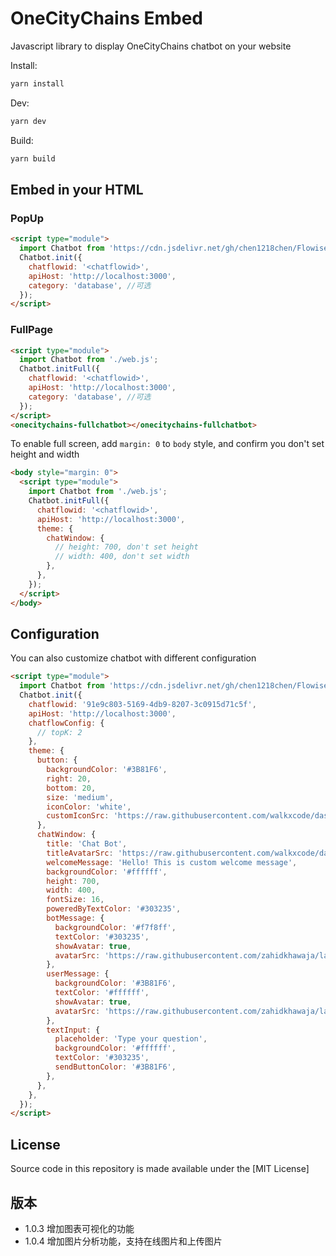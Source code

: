 <!-- markdownlint-disable MD030 -->

# OneCityChains Embed

Javascript library to display OneCityChains chatbot on your website

Install:

```bash
yarn install
```

Dev:

```bash
yarn dev
```

Build:

```bash
yarn build
```

## Embed in your HTML

### PopUp

```html
<script type="module">
  import Chatbot from 'https://cdn.jsdelivr.net/gh/chen1218chen/FlowiseChatEmbed@latest/dist/web.js';
  Chatbot.init({
    chatflowid: '<chatflowid>',
    apiHost: 'http://localhost:3000',
    category: 'database', //可选
  });
</script>
```

### FullPage

```html
<script type="module">
  import Chatbot from './web.js';
  Chatbot.initFull({
    chatflowid: '<chatflowid>',
    apiHost: 'http://localhost:3000',
    category: 'database', //可选
  });
</script>
<onecitychains-fullchatbot></onecitychains-fullchatbot>
```

To enable full screen, add `margin: 0` to <code>body</code> style, and confirm you don't set height and width

```html
<body style="margin: 0">
  <script type="module">
    import Chatbot from './web.js';
    Chatbot.initFull({
      chatflowid: '<chatflowid>',
      apiHost: 'http://localhost:3000',
      theme: {
        chatWindow: {
          // height: 700, don't set height
          // width: 400, don't set width
        },
      },
    });
  </script>
</body>
```

## Configuration

You can also customize chatbot with different configuration

```html
<script type="module">
  import Chatbot from 'https://cdn.jsdelivr.net/gh/chen1218chen/FlowiseChatEmbed@latest/dist/web.js';
  Chatbot.init({
    chatflowid: '91e9c803-5169-4db9-8207-3c0915d71c5f',
    apiHost: 'http://localhost:3000',
    chatflowConfig: {
      // topK: 2
    },
    theme: {
      button: {
        backgroundColor: '#3B81F6',
        right: 20,
        bottom: 20,
        size: 'medium',
        iconColor: 'white',
        customIconSrc: 'https://raw.githubusercontent.com/walkxcode/dashboard-icons/main/svg/google-messages.svg',
      },
      chatWindow: {
        title: 'Chat Bot',
        titleAvatarSrc: 'https://raw.githubusercontent.com/walkxcode/dashboard-icons/main/svg/google-messages.svg',
        welcomeMessage: 'Hello! This is custom welcome message',
        backgroundColor: '#ffffff',
        height: 700,
        width: 400,
        fontSize: 16,
        poweredByTextColor: '#303235',
        botMessage: {
          backgroundColor: '#f7f8ff',
          textColor: '#303235',
          showAvatar: true,
          avatarSrc: 'https://raw.githubusercontent.com/zahidkhawaja/langchain-chat-nextjs/main/public/parroticon.png',
        },
        userMessage: {
          backgroundColor: '#3B81F6',
          textColor: '#ffffff',
          showAvatar: true,
          avatarSrc: 'https://raw.githubusercontent.com/zahidkhawaja/langchain-chat-nextjs/main/public/usericon.png',
        },
        textInput: {
          placeholder: 'Type your question',
          backgroundColor: '#ffffff',
          textColor: '#303235',
          sendButtonColor: '#3B81F6',
        },
      },
    },
  });
</script>
```

## License

Source code in this repository is made available under the [MIT License]

## 版本

- 1.0.3 增加图表可视化的功能
- 1.0.4 增加图片分析功能，支持在线图片和上传图片
